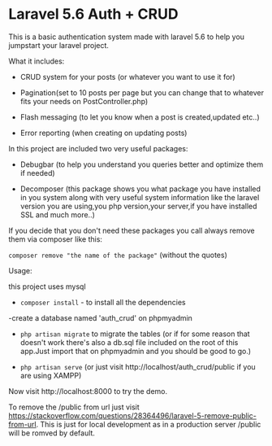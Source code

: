 # Laravel 5.6 Auth + CRUD

This is a basic authentication system made with laravel 5.6 to help you jumpstart your laravel project.

What it includes:

- CRUD system for your posts (or whatever you want to use it for)

- Pagination(set to 10 posts per page but you can change that to whatever fits your needs on PostController.php)

- Flash messaging (to let you know when a post is created,updated etc..)

- Error reporting (when creating on updating posts)

In this project are included two very useful packages:

- Debugbar (to help you understand you queries better and optimize them if needed)

- Decomposer (this package shows you what package you have installed in you system along with very useful system information like the laravel version you are using,you php version,your server,if you have installed SSL and much more..)

If you decide that you don't need these packages you call always remove them via composer like this:

`composer remove "the name of the package"` (without the quotes)

Usage:

this project uses mysql

- `composer install` - to install all the dependencies

-create a database named 'auth_crud' on phpmyadmin

- `php artisan migrate` to migrate the tables (or if for some reason that doesn't work there's also a db.sql file included on the root of this app.Just import that on phpmyadmin and you should be good to go.)

- `php artisan serve` (or just visit http://localhost/auth_crud/public if you are using XAMPP)

Now visit http://localhost:8000 to try the demo.

To remove the /public from url just visit https://stackoverflow.com/questions/28364496/laravel-5-remove-public-from-url.
This is just for local development as in a production server /public will be romved by default.